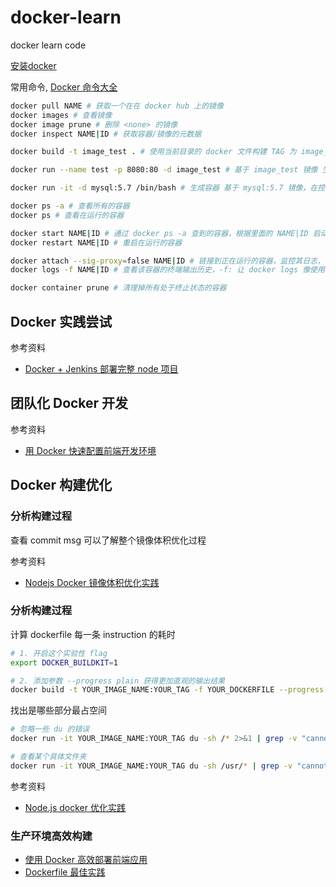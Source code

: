 # docker-learn

docker learn code

[安装docker](https://www.docker.com/products/docker-desktop/)

常用命令, [Docker 命令大全](https://www.runoob.com/docker/docker-command-manual.html)

```sh
docker pull NAME # 获取一个在在 docker hub 上的镜像
docker images # 查看镜像
docker image prune # 删除 <none> 的镜像
docker inspect NAME|ID # 获取容器/镜像的元数据

docker build -t image_test . # 使用当前目录的 docker 文件构建 TAG 为 image_test 的镜像

docker run --name test -p 8080:80 -d image_test # 基于 image_test 镜像 生成一个容器名字为 test，把里面的80端口映射到 8080，加了 -d 参数默认不会进入容器

docker run -it -d mysql:5.7 /bin/bash # 生成容器 基于 mysql:5.7 镜像，在控制台上操作

docker ps -a # 查看所有的容器
docker ps # 查看在运行的容器

docker start NAME|ID # 通过 docker ps -a 查到的容器，根据里面的 NAME|ID 启动 对应的容器
docker restart NAME|ID # 重启在运行的容器

docker attach --sig-proxy=false NAME|ID # 链接到正在运行的容器，监控其日志， --sig-proxy=false 参数让 退出容器终端时，不会导致容器的停止，attach 默认退出退出容器终端时容器也会停止
docker logs -f NAME|ID # 查看该容器的终端输出历史，-f: 让 docker logs 像使用 tail -f 一样来输出容器内部的标准输出

docker container prune # 清理掉所有处于终止状态的容器

```

## Docker 实践尝试

参考资料

- [Docker + Jenkins 部署完整 node 项目](https://segmentfault.com/a/1190000021462867?utm_source=tag-newest)

## 团队化 Docker 开发

参考资料

- [用 Docker 快速配置前端开发环境](http://dockone.io/article/1714)

## Docker 构建优化

### 分析构建过程

查看 commit msg 可以了解整个镜像体积优化过程

参考资料

- [Nodejs Docker 镜像体积优化实践](https://blog.csdn.net/weixin_33735077/article/details/91372328)

### 分析构建过程

计算 dockerfile 每一条 instruction 的耗时

```sh
# 1. 开启这个实验性 flag
export DOCKER_BUILDKIT=1

# 2. 添加参数 --progress plain 获得更加直观的输出结果
docker build -t YOUR_IMAGE_NAME:YOUR_TAG -f YOUR_DOCKERFILE --progress plain .
```

找出是哪些部分最占空间

```sh
# 忽略一些 du 的错误
docker run -it YOUR_IMAGE_NAME:YOUR_TAG du -sh /* 2>&1 | grep -v "cannot access"

# 查看某个具体文件夹
docker run -it YOUR_IMAGE_NAME:YOUR_TAG du -sh /usr/* | grep -v "cannot access"
```

参考资料

- [Node.js docker 优化实践](https://zhuanlan.zhihu.com/p/83793004)

### 生产环境高效构建

- [使用 Docker 高效部署前端应用](http://dockone.io/article/9879)
- [Dockerfile 最佳实践](http://dockone.io/article/9658)
